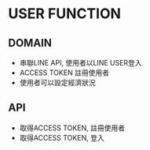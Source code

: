 # USER FUNCTION

## DOMAIN

- 串聯LINE API, 使用者以LINE USER登入
- ACCESS TOKEN 註冊使用者
- 使用者可以設定經濟狀況

## API

- 取得ACCESS TOKEN, 註冊使用者
- 取得ACCESS TOKEN, 登入